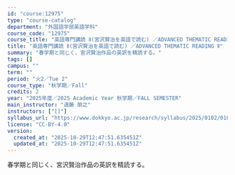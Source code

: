 ```yaml
---
id: "course:12975"
type: "course-catalog"
department: "外国語学部英語学科"
course_code: "12975"
course_title: "英語専門講読 Ⅱ(宮沢賢治を英語で読む) ／ADVANCED THEMATIC READING Ⅱ"
title: "英語専門講読 Ⅱ(宮沢賢治を英語で読む) ／ADVANCED THEMATIC READING Ⅱ"
summary: "春学期と同じく、宮沢賢治作品の英訳を精読する。"
tags: []
campus: ""
term: ""
period: "火2／Tue 2"
course_type: "秋学期／Fall"
credits: 2
year: "2025年度／2025 Academic Year 秋学期／FALL SEMESTER"
main_instructor: "遠藤 朋之"
instructors: ["[]"]
syllabus_url: "https://www.dokkyo.ac.jp/research/syllabus/2025/0102/0102_12975_ja_JP.html"
license: "CC-BY-4.0"
version:
  created_at: "2025-10-29T12:47:51.635451Z"
  updated_at: "2025-10-29T12:47:51.635451Z"
---
```

春学期と同じく、宮沢賢治作品の英訳を精読する。
